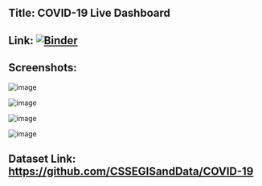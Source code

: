 ## Title: COVID-19 Live Dashboard

## Link: [![Binder](https://mybinder.org/badge_logo.svg)](https://mybinder.org/v2/gh/surbhiaggrawal/COVID-19-_-Realtime-Dashboard/main?labpath=Covid%20-%2019%20Dashboard.ipynb)

## Screenshots:
![image](https://user-images.githubusercontent.com/63094759/208635965-4fb8a953-d1e1-4192-86ff-261acccfe2dd.png)

![image](https://user-images.githubusercontent.com/63094759/208637908-4e92f668-fb7d-4031-b95f-6b96b0144a11.png)

![image](https://user-images.githubusercontent.com/63094759/208637976-52960477-e71e-4dac-8f32-636ed7ebaf5e.png)

![image](https://user-images.githubusercontent.com/63094759/208638076-3f87ae91-4089-42bf-a778-d4e7f0dfdd85.png)


## Dataset Link: https://github.com/CSSEGISandData/COVID-19
